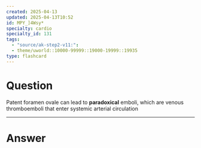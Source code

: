 ```yaml
---
created: 2025-04-13
updated: 2025-04-13T10:52
id: MPY_]4Wsy*
specialty: cardio
specialty_id: 131
tags:
  - "source/ak-step2-v11:": 
  - theme/uworld::10000-99999::19000-19999::19935
type: flashcard
---
```


# Question
Patent foramen ovale can lead to **paradoxical** emboli, which are venous thromboemboli that enter systemic arterial circulation

---

# Answer
